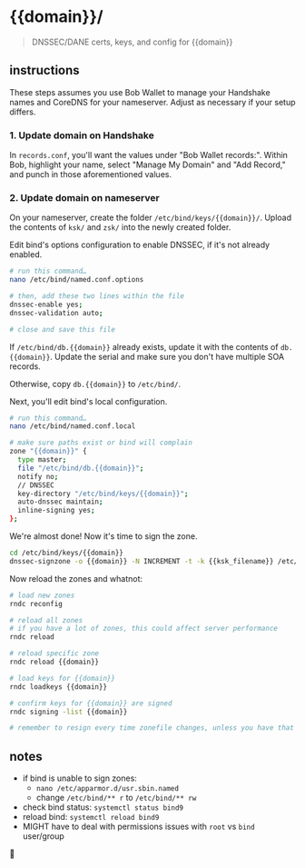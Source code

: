 # {{domain}}/

> DNSSEC/DANE certs, keys, and config for {{domain}}



## instructions

These steps assumes you use Bob Wallet to manage your Handshake names and CoreDNS for your nameserver. Adjust as necessary if your setup differs.

### 1. Update domain on Handshake

In `records.conf`, you'll want the values under "Bob Wallet records:". Within Bob, highlight your name, select "Manage My Domain" and "Add Record," and punch in those aforementioned values.

### 2. Update domain on nameserver

On your nameserver, create the folder `/etc/bind/keys/{{domain}}/`. Upload the contents of `ksk/` and `zsk/` into the newly created folder.

Edit bind's options configuration to enable DNSSEC, if it's not already enabled.

```sh
# run this command…
nano /etc/bind/named.conf.options

# then, add these two lines within the file
dnssec-enable yes;
dnssec-validation auto;

# close and save this file
```

If `/etc/bind/db.{{domain}}` already exists, update it with the contents of `db.{{domain}}`. Update the serial and make sure you don't have multiple SOA records.

Otherwise, copy `db.{{domain}}` to `/etc/bind/`.

Next, you'll edit bind's local configuration.

```sh
# run this command…
nano /etc/bind/named.conf.local

# make sure paths exist or bind will complain
zone "{{domain}}" {
  type master;
  file "/etc/bind/db.{{domain}}";
  notify no;
  // DNSSEC
  key-directory "/etc/bind/keys/{{domain}}";
  auto-dnssec maintain;
  inline-signing yes;
};
```

We're almost done! Now it's time to sign the zone.

```sh
cd /etc/bind/keys/{{domain}}
dnssec-signzone -o {{domain}} -N INCREMENT -t -k {{ksk_filename}} /etc/bind/db.{{domain}} {{zsk_filename}}
```

Now reload the zones and whatnot:

```sh
# load new zones
rndc reconfig

# reload all zones
# if you have a lot of zones, this could affect server performance
rndc reload

# reload specific zone
rndc reload {{domain}}

# load keys for {{domain}}
rndc loadkeys {{domain}}

# confirm keys for {{domain}} are signed
rndc signing -list {{domain}}

# remember to resign every time zonefile changes, unless you have that happen automatically
```



## notes

- if bind is unable to sign zones:
  - `nano /etc/apparmor.d/usr.sbin.named`
  - change `/etc/bind/** r` to `/etc/bind/** rw`
- check bind status: `systemctl status bind9`
- reload bind: `systemctl reload bind9`
- MIGHT have to deal with permissions issues with `root` vs `bind` user/group



🤝
